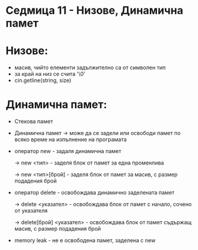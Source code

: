 # Седмица 11 - Низове, Динамична памет

Низове:
=
- масив, чийто елементи задължително са от символен тип
- за край на низ се счита '\0'
- cin.getline(string, size)

Динамична памет:
=
- Стекова памет
- Динамична памет
  -> може да се задели или освободи памет по всяко време на изпълнение на програмата
- оператор new - задаля динамична памет

  -> new <тип> - заделя блок от памет за една променлива
  
  -> new <тип>[брой] - заделя блок от памет за масив, с размер подадения брой
  
- оператор delete - освобождава динамично заделената памет

  -> delete <указател> - освобождава блок от памет с начало, сочено от указателя
  
  -> delete[брой] <указател> - освобождава блок от памет съдържащ масив, с размер подадения брой
  
- memory leak - не е освободена памет, заделена с new
